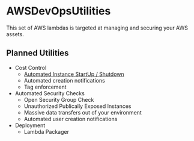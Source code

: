# AWSDevOpsUtilities

This set of AWS lambdas is targeted at managing and securing your AWS assets.

## Planned Utilities
* Cost Control
    * [Automated Instance StartUp / Shutdown](scheduled-start-stop/README.md)
    * Automated creation notifications
    * Tag enforcement
* Automated Security Checks
    * Open Security Group Check
    * Unauthorized Publically Exposed Instances
    * Massive data transfers out of your environment
    * Automated user creation notifications
* Deployment
    * Lambda Packager
    